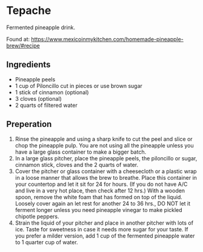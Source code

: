 # Tepache

Fermented pineapple drink.

Found at: https://www.mexicoinmykitchen.com/homemade-pineapple-brew/#recipe

## Ingredients

- Pineapple peels
- 1 cup of Piloncillo cut in pieces or use brown sugar
- 1 stick of cinnamon (optional)
- 3 cloves (optional)
- 2 quarts of filtered water

## Preperation

1. Rinse the pineapple and using a sharp knife to cut the peel and slice or chop the pineapple pulp. You are not using all the pineapple unless you have a large glass container to make a bigger batch.
1. In a large glass pitcher, place the pineapple peels, the piloncillo or sugar, cinnamon stick, cloves and the 2 quarts of water.
1. Cover the pitcher or glass container with a cheesecloth or a plastic wrap in a loose manner that allows the brew to breathe. Place this container in your countertop and let it sit for 24 for hours. (If you do not have A/C and live in a very hot place, then check after 12 hrs.) With a wooden spoon, remove the white foam that has formed on top of the liquid. Loosely cover again an let rest for another 24 to 36 hrs., DO NOT let it ferment longer unless you need pineapple vinegar to make pickled chipotle peppers.
1. Strain the liquid of your pitcher and place in another pitcher with lots of ice. Taste for sweetness in case it needs more sugar for your taste. If you prefer a milder version, add 1 cup of the fermented pineapple water to 1 quarter cup of water.
